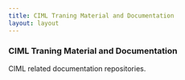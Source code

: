 ```yaml
---
title: CIML Traning Material and Documentation
layout: layout
---
```


<h3>CIML Traning Material and Documentation</h3>
CIML related documentation repositories.


